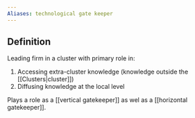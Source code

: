 ```yaml
---
Aliases: technological gate keeper
---
```

## Definition
Leading firm in a cluster with primary role in:
1. Accessing extra-cluster knowledge (knowledge outside the [[Clusters|cluster]])
2. Diffusing knowledge at the local level

Plays a role as a [[vertical gatekeeper]] as wel as a [[horizontal gatekeeper]].
